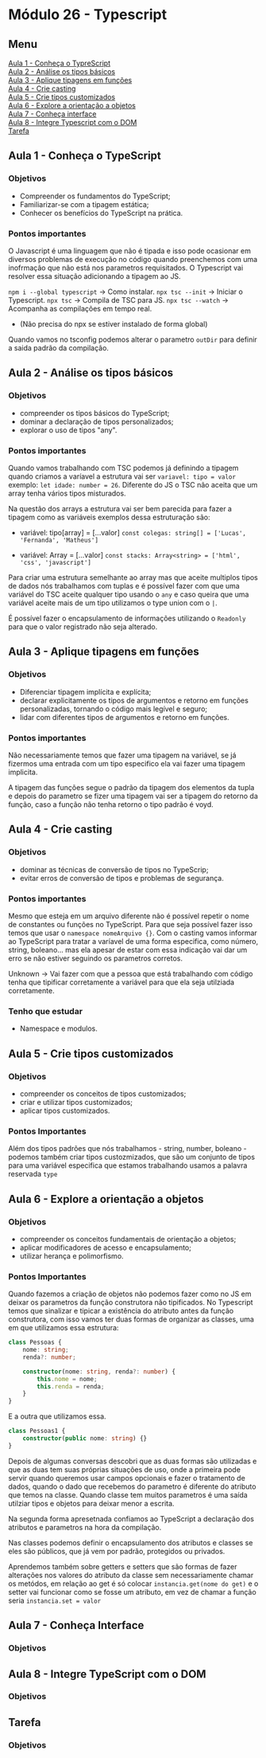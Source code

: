 # Módulo 26 - Typescript

## Menu 
[Aula 1 - Conheça o TypreScript ](#aula-1---conheça-o-typescript)  
[Aula 2 - Análise os tipos básicos](#aula-2---análise-os-tipos-básicos)    
[Aula 3 - Aplique tipagens em funções ](#aula-3---aplique-tipagens-em-funções)    
[Aula 4 - Crie casting ](#aula-4---crie-casting)    
[Aula 5 - Crie tipos customizados ](#aula-5---crie-tipos-customizados)    
[Aula 6 - Explore a orientação a objetos ](#aula-6---explore-a-orientação-a-objetos)    
[Aula 7 - Conheça interface ](#aula-7---conheça-interface)    
[Aula 8 - Integre Typescript com o DOM ](#aula-8---integre-typescript-com-o-dom)    
[Tarefa ](#tarefa)    

## Aula 1 - Conheça o TypeScript

### Objetivos
* Compreender os fundamentos do TypeScript;
* Familiarizar-se com a tipagem estática;
* Conhecer os benefícios do TypeScript na prática.

### Pontos importantes
O Javascript é uma linguagem que não é tipada e isso pode ocasionar em diversos problemas de execução no código quando preenchemos com uma inofrmação que não está nos parametros requisitados. 
O Typescript vai resolver essa situação adicionando a tipagem ao JS.

`npm i --global typescript` -> Como instalar. 
`npx tsc --init` -> Iniciar o Typescript.
`npx tsc` -> Compila de TSC para JS. 
`npx tsc --watch` -> Acompanha as compilações em tempo real.
* (Não precisa do npx se estiver instalado de forma global)

Quando vamos no tsconfig podemos alterar o parametro `outDir` para definir a saida padrão da compilação.

## Aula 2 - Análise os tipos básicos

### Objetivos
* compreender os tipos básicos do TypeScript;
* dominar a declaração de tipos personalizados;
* explorar o uso de tipos "any".

### Pontos importantes
Quando vamos trabalhando com TSC podemos já definindo a tipagem quando criamos a varíavel a estrutura vai ser `variavel: tipo = valor` exemplo: `let idade: number = 26`. Diferente do JS o TSC não aceita que um array tenha vários tipos misturados.

Na questão dos arrays a estrutura vai ser bem parecida para fazer a tipagem como as variáveis exemplos dessa estruturação são: 
* variável: tipo[array] = [...valor]
`const colegas: string[] = ['Lucas', 'Fernanda', 'Matheus']`

* variável: Array<tipo> = [...valor]
`const stacks: Array<string> = ['html', 'css', 'javascript']`

Para criar uma estrutura semelhante ao array mas que aceite multiplos tipos de dados nós trabalhamos com tuplas e é possível fazer com que uma variável do TSC aceite qualquer tipo usando o `any` e caso queira que uma variável aceite mais de um tipo utilizamos o type union com o `|`.

É possível fazer o encapsulamento de informações utilizando o `Readonly` para que o valor registrado não seja alterado.

## Aula 3 - Aplique tipagens em funções

### Objetivos 
* Diferenciar tipagem implícita e explícita;
* declarar explicitamente os tipos de argumentos e retorno em funções personalizadas, tornando o código mais legível e seguro;
* lidar com diferentes tipos de argumentos e retorno em funções.

### Pontos importantes
Não necessariamente temos que fazer uma tipagem na variável, se já fizermos uma entrada com um tipo especifico ela vai fazer uma tipagem implicita.

A tipagem das funções segue o padrão da tipagem dos elementos da tupla e depois do parametro se fizer uma tipagem vai ser a tipagem do retorno da função, caso a função não tenha retorno o tipo padrão é voyd.

## Aula 4 - Crie casting

### Objetivos
* dominar as técnicas de conversão de tipos no TypeScrip;
* evitar erros de conversão de tipos e problemas de segurança.

### Pontos importantes 
Mesmo que esteja em um arquivo diferente não é possível repetir o nome de constantes ou funções no TypeScript. Para que seja possível fazer isso temos que usar o `namespace nomeArquivo {}`. Com o casting vamos informar ao TypeScript para tratar a varíavel de uma forma especifica, como número, string, boleano... mas ela apesar de estar com essa indicação vai dar um erro se não estiver seguindo os parametros corretos.

Unknown -> Vai fazer com que a pessoa que está trabalhando com código tenha que tipificar corretamente a variável para que ela seja utilziada corretamente.

### Tenho que estudar
* Namespace e modulos.

## Aula 5 - Crie tipos customizados

### Objetivos
* compreender os conceitos de tipos customizados;
* criar e utilizar tipos customizados;
* aplicar tipos customizados.

### Pontos Importantes
Além dos tipos padrões que nós trabalhamos - string, number, boleano - podemos também criar tipos custozmizados, que são um conjunto de tipos para uma variável especifica que estamos trabalhando usamos a palavra reservada `type` 

## Aula 6 - Explore a orientação a objetos

### Objetivos
* compreender os conceitos fundamentais de orientação a objetos;
* aplicar modificadores de acesso e encapsulamento;
* utilizar herança e polimorfismo.

### Pontos Importantes
Quando fazemos a criação de objetos não podemos fazer como no JS em deixar os parametros da função construtora não tipificados. No Typescript temos que sinalizar e tipicar a existência do atributo antes da função construtora, com isso vamos ter duas formas de organizar as classes, uma em que utilizamos essa estrutura:
```ts
class Pessoas {
    nome: string;
    renda?: number;

    constructor(nome: string, renda?: number) {
        this.nome = nome;
        this.renda = renda;
    }
}
```
E a outra que utilizamos essa.
```ts
class Pessoas1 {
    constructor(public nome: string) {}
}
```
Depois de algumas conversas descobri que as duas formas são utilizadas e que as duas tem suas próprias situações de uso, onde a primeira pode servir quando queremos usar campos opcionais e fazer o tratamento de dados, quando o dado que recebemos do parametro é diferente do atributo que temos na classe. Quando classe tem muitos parametros é uma saída utilziar tipos e objetos para deixar menor a escrita.

Na segunda forma apresetnada confiamos ao TypeScript a declaração dos atributos e parametros na hora da compilação.

Nas classes podemos definir o encapsulamento dos atributos e classes se eles são públicos, que já vem por padrão, protegidos ou privados. 

Aprendemos também sobre getters e setters que são formas de fazer alterações nos valores do atributo da classe sem necessariamente chamar os metódos, em relação ao get é só colocar `instancia.get(nome do get)` e o setter vai funcionar como se fosse um atributo, em vez de chamar a função seria `instancia.set = valor`



## Aula 7 - Conheça Interface

### Objetivos

## Aula 8 - Integre TypeScript com o DOM

### Objetivos

## Tarefa

### Objetivos